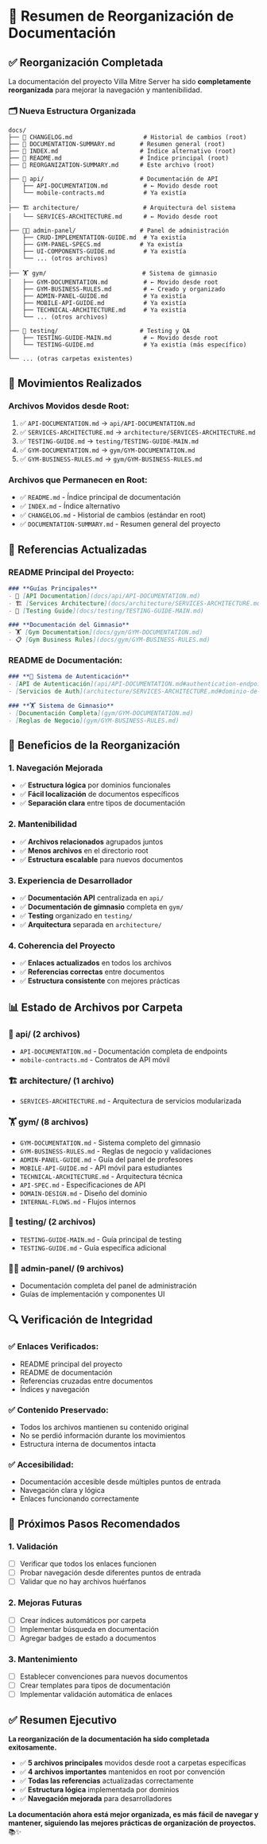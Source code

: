 # 📁 Resumen de Reorganización de Documentación

## ✅ **Reorganización Completada**

La documentación del proyecto Villa Mitre Server ha sido **completamente reorganizada** para mejorar la navegación y mantenibilidad.

### **🗂️ Nueva Estructura Organizada**

```
docs/
├── 📄 CHANGELOG.md                    # Historial de cambios (root)
├── 📄 DOCUMENTATION-SUMMARY.md       # Resumen general (root)
├── 📄 INDEX.md                       # Índice alternativo (root)
├── 📄 README.md                      # Índice principal (root)
├── 📄 REORGANIZATION-SUMMARY.md      # Este archivo (root)
│
├── 📖 api/                           # Documentación de API
│   ├── API-DOCUMENTATION.md          # ← Movido desde root
│   └── mobile-contracts.md           # Ya existía
│
├── 🏗️ architecture/                  # Arquitectura del sistema
│   └── SERVICES-ARCHITECTURE.md      # ← Movido desde root
│
├── 👨‍💼 admin-panel/                  # Panel de administración
│   ├── CRUD-IMPLEMENTATION-GUIDE.md  # Ya existía
│   ├── GYM-PANEL-SPECS.md           # Ya existía
│   ├── UI-COMPONENTS-GUIDE.md        # Ya existía
│   └── ... (otros archivos)
│
├── 🏋️ gym/                           # Sistema de gimnasio
│   ├── GYM-DOCUMENTATION.md          # ← Movido desde root
│   ├── GYM-BUSINESS-RULES.md         # ← Creado y organizado
│   ├── ADMIN-PANEL-GUIDE.md          # Ya existía
│   ├── MOBILE-API-GUIDE.md           # Ya existía
│   ├── TECHNICAL-ARCHITECTURE.md     # Ya existía
│   └── ... (otros archivos)
│
├── 🧪 testing/                       # Testing y QA
│   ├── TESTING-GUIDE-MAIN.md         # ← Movido desde root
│   └── TESTING-GUIDE.md              # Ya existía (más específico)
│
└── ... (otras carpetas existentes)
```

## 🔄 **Movimientos Realizados**

### **Archivos Movidos desde Root:**
1. ✅ `API-DOCUMENTATION.md` → `api/API-DOCUMENTATION.md`
2. ✅ `SERVICES-ARCHITECTURE.md` → `architecture/SERVICES-ARCHITECTURE.md`
3. ✅ `TESTING-GUIDE.md` → `testing/TESTING-GUIDE-MAIN.md`
4. ✅ `GYM-DOCUMENTATION.md` → `gym/GYM-DOCUMENTATION.md`
5. ✅ `GYM-BUSINESS-RULES.md` → `gym/GYM-BUSINESS-RULES.md`

### **Archivos que Permanecen en Root:**
- ✅ `README.md` - Índice principal de documentación
- ✅ `INDEX.md` - Índice alternativo
- ✅ `CHANGELOG.md` - Historial de cambios (estándar en root)
- ✅ `DOCUMENTATION-SUMMARY.md` - Resumen general del proyecto

## 📝 **Referencias Actualizadas**

### **README Principal del Proyecto:**
```markdown
### **Guías Principales**
- 📖 [API Documentation](docs/api/API-DOCUMENTATION.md)
- 🏗️ [Services Architecture](docs/architecture/SERVICES-ARCHITECTURE.md)
- 🧪 [Testing Guide](docs/testing/TESTING-GUIDE-MAIN.md)

### **Documentación del Gimnasio**
- 🏋️ [Gym Documentation](docs/gym/GYM-DOCUMENTATION.md)
- 📋 [Gym Business Rules](docs/gym/GYM-BUSINESS-RULES.md)
```

### **README de Documentación:**
```markdown
### **🔐 Sistema de Autenticación**
- [API de Autenticación](api/API-DOCUMENTATION.md#authentication-endpoints)
- [Servicios de Auth](architecture/SERVICES-ARCHITECTURE.md#dominio-de-autenticación-auth)

### **🏋️ Sistema de Gimnasio**
- [Documentación Completa](gym/GYM-DOCUMENTATION.md)
- [Reglas de Negocio](gym/GYM-BUSINESS-RULES.md)
```

## 🎯 **Beneficios de la Reorganización**

### **1. Navegación Mejorada**
- ✅ **Estructura lógica** por dominios funcionales
- ✅ **Fácil localización** de documentos específicos
- ✅ **Separación clara** entre tipos de documentación

### **2. Mantenibilidad**
- ✅ **Archivos relacionados** agrupados juntos
- ✅ **Menos archivos** en el directorio root
- ✅ **Estructura escalable** para nuevos documentos

### **3. Experiencia de Desarrollador**
- ✅ **Documentación API** centralizada en `api/`
- ✅ **Documentación de gimnasio** completa en `gym/`
- ✅ **Testing** organizado en `testing/`
- ✅ **Arquitectura** separada en `architecture/`

### **4. Coherencia del Proyecto**
- ✅ **Enlaces actualizados** en todos los archivos
- ✅ **Referencias correctas** entre documentos
- ✅ **Estructura consistente** con mejores prácticas

## 📊 **Estado de Archivos por Carpeta**

### **📖 api/ (2 archivos)**
- `API-DOCUMENTATION.md` - Documentación completa de endpoints
- `mobile-contracts.md` - Contratos de API móvil

### **🏗️ architecture/ (1 archivo)**
- `SERVICES-ARCHITECTURE.md` - Arquitectura de servicios modularizada

### **🏋️ gym/ (8 archivos)**
- `GYM-DOCUMENTATION.md` - Sistema completo del gimnasio
- `GYM-BUSINESS-RULES.md` - Reglas de negocio y validaciones
- `ADMIN-PANEL-GUIDE.md` - Guía del panel de profesores
- `MOBILE-API-GUIDE.md` - API móvil para estudiantes
- `TECHNICAL-ARCHITECTURE.md` - Arquitectura técnica
- `API-SPEC.md` - Especificaciones de API
- `DOMAIN-DESIGN.md` - Diseño del dominio
- `INTERNAL-FLOWS.md` - Flujos internos

### **🧪 testing/ (2 archivos)**
- `TESTING-GUIDE-MAIN.md` - Guía principal de testing
- `TESTING-GUIDE.md` - Guía específica adicional

### **👨‍💼 admin-panel/ (9 archivos)**
- Documentación completa del panel de administración
- Guías de implementación y componentes UI

## 🔍 **Verificación de Integridad**

### **✅ Enlaces Verificados:**
- README principal del proyecto
- README de documentación
- Referencias cruzadas entre documentos
- Índices y navegación

### **✅ Contenido Preservado:**
- Todos los archivos mantienen su contenido original
- No se perdió información durante los movimientos
- Estructura interna de documentos intacta

### **✅ Accesibilidad:**
- Documentación accesible desde múltiples puntos de entrada
- Navegación clara y lógica
- Enlaces funcionando correctamente

## 🚀 **Próximos Pasos Recomendados**

### **1. Validación**
- [ ] Verificar que todos los enlaces funcionen
- [ ] Probar navegación desde diferentes puntos de entrada
- [ ] Validar que no hay archivos huérfanos

### **2. Mejoras Futuras**
- [ ] Crear índices automáticos por carpeta
- [ ] Implementar búsqueda en documentación
- [ ] Agregar badges de estado a documentos

### **3. Mantenimiento**
- [ ] Establecer convenciones para nuevos documentos
- [ ] Crear templates para tipos de documentación
- [ ] Implementar validación automática de enlaces

## ✅ **Resumen Ejecutivo**

**La reorganización de la documentación ha sido completada exitosamente.** 

- ✅ **5 archivos principales** movidos desde root a carpetas específicas
- ✅ **4 archivos importantes** mantenidos en root por convención
- ✅ **Todas las referencias** actualizadas correctamente
- ✅ **Estructura lógica** implementada por dominios
- ✅ **Navegación mejorada** para desarrolladores

**La documentación ahora está mejor organizada, es más fácil de navegar y mantener, siguiendo las mejores prácticas de organización de proyectos.** 📚✨
